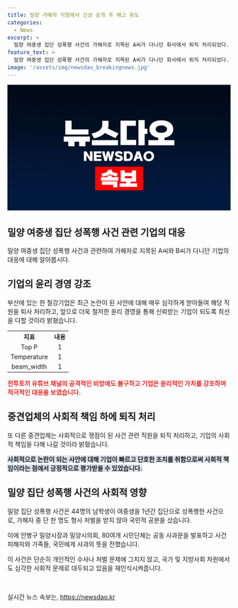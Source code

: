 ```yaml
---
title: 밀양 가해자 직장에서 신상 공개 후 해고 유도
categories:
  - News
excerpt: >
  밀양 여중생 집단 성폭행 사건의 가해자로 지목된 A씨가 다니던 회사에서 퇴직 처리되었다. 이에 따라 해당 기업은 윤리 경영을 강조하며 신뢰받는 기업이 되도록 노력하겠다고 밝혔다. 유튜브 채널 전투토끼는 A씨를 밀양 사건의 원흉으로 지목하고 개인정보를 폭로하였으며, B씨 역시 이와 관련된 퇴직 처리를 받았다. 밀양 집단 성폭행 사건은 2004년 발생한 사건으로, 해당 기업들은 사회적 책임을 다하겠다는 입장을 밝혔다. 지난달 밀양시 관계자들은 공동 사과문을 통해 국민에게 사죄의 뜻을 전했다.
feature_text: >
  밀양 여중생 집단 성폭행 사건의 가해자로 지목된 A씨가 다니던 회사에서 퇴직 처리되었다. 이에 따라 해당 기업은 윤리 경영을 강조하며 신뢰받는 기업이 되도록 노력하겠다고 밝혔다. 유튜브 채널 전투토끼는 A씨를 밀양 사건의 원흉으로 지목하고 개인정보를 폭로하였으며, B씨 역시 이와 관련된 퇴직 처리를 받았다. 밀양 집단 성폭행 사건은 2004년 발생한 사건으로, 해당 기업들은 사회적 책임을 다하겠다는 입장을 밝혔다. 지난달 밀양시 관계자들은 공동 사과문을 통해 국민에게 사죄의 뜻을 전했다.
image: '/assets/img/newsdao_breakingnews.jpg'
---
```


<p><img src="/assets/img/newsdao_breakingnews.jpg" alt="flaretime 속보" /></p>

<h2 data-ke-size="size26">밀양 여중생 집단 성폭행 사건 관련 기업의 대응</h2>

<p data-ke-size="size16">밀양 여중생 집단 성폭행 사건과 관련하여 가해자로 지목된 A씨와 B씨가 다니던 기업의 대응에 대해 알아봅시다.</p>

<h2><b>기업의 윤리 경영 강조</b></h2>

<p data-ke-size="size16">부산에 있는 한 철강기업은 최근 논란이 된 사안에 대해 매우 심각하게 받아들여 해당 직원을 퇴사 처리하고, 앞으로 더욱 철저한 윤리 경영을 통해 신뢰받는 기업이 되도록 최선을 다할 것이라 밝혔습니다.</p>

<table>
    <tr>
        <td style="text-align: center; height: 17px;"><b>지표</b></td>
        <td style="text-align: center; height: 17px;"><b>내용</b></td>
    </tr>
    <tr>
        <td style="text-align: center; height: 17px;">Top P</td>
        <td style="text-align: center; height: 17px;">1</td>
    </tr>
    <tr>
        <td style="text-align: center; height: 17px;">Temperature</td>
        <td style="text-align: center; height: 17px;">1</td>
    </tr>
    <tr>
        <td style="text-align: center; height: 17px;">beam_width</td>
        <td style="text-align: center; height: 17px;">1</td>
    </tr>
</table>

<p><b><span style="color: #ee2323;">전투토끼 유튜브 채널의 공격적인 비방에도 불구하고 기업은 윤리적인 가치를 강조하며 적극적인 대응을 보였습니다.</span></b></p>

<h2><b>중견업체의 사회적 책임 하에 퇴직 처리</b></h2>

<p data-ke-size="size16">또 다른 중견업체는 사회적으로 쟁점이 된 사건 관련 직원을 퇴직 처리하고, 기업의 사회적 책임을 다해 나갈 것이라 밝혔습니다.</p>

<p><b><span style="background-color: #21538527;">사회적으로 논란이 되는 사안에 대해 기업이 빠르고 단호한 조치를 취함으로써 사회적 책임이라는 점에서 긍정적으로 평가받을 수 있었습니다.</span></b></p>

<h2><b>밀양 집단 성폭행 사건의 사회적 영향</b></h2>

<p data-ke-size="size16">밀양 집단 성폭행 사건은 44명의 남학생이 여중생을 1년간 집단으로 성폭행한 사건으로, 가해자 중 단 한 명도 형사 처벌을 받지 않아 국민적 공분을 샀습니다.</p>

<p data-ke-size="size16">이에 안병구 밀양시장과 밀양시의회, 80여개 시민단체는 공동 사과문을 발표하고 사건 피해자와 가족들, 국민에게 사과의 뜻을 전했습니다.</p>

<p data-ke-size="size16">이 사건은 단순히 개인적인 수사나 처벌 문제에 그치지 않고, 국가 및 지방사회 차원에서도 심각한 사회적 문제로 대두되고 있음을 재인식시켜줍니다.</p>

<p data-ke-size="size16">&nbsp;</p>
실시간 뉴스 속보는, <a href="https://newsdao.kr" rel="dofollow">https://newsdao.kr</a>


